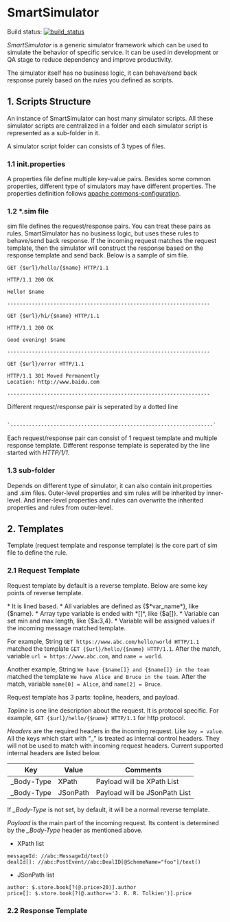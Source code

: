 # SmartSimulator
Build status: [![build_status](https://travis-ci.org/lujian213/SmartSimulator.svg?branch=master)](https://travis-ci.org/lujian213/SmartSimulator)

*SmartSimulator* is a generic simulator framework which can be used to simulate the behavior of specific service. It can be used in development or QA stage to reduce dependency and improve productivity.

The simulator itself has no business logic, it can behave/send back response purely based on the rules you defined as scripts.

## 1. Scripts Structure
An instance of SmartSimulator can host many simulator scripts. All these simulator scripts are centralized in a folder and each simulator script is represented as a sub-folder in it.

A simulator script folder can consists of 3 types of files.
###	1.1 init.properties	
A properties file define multiple key-value pairs. Besides some common properties, different type of simulators may have different properties. The properties definition follows [apache commons-configuration](http://commons.apache.org/proper/commons-configuration).
###	1.2 *.sim file	
sim file defines the request/response pairs. You can treat these pairs as rules. SmartSimulator has no business logic, but uses these rules to behave/send back response. If the incoming request matches the request template, then the simulator will construct the response  based on the response template and send back. Below is a sample of sim file.

```
GET {$url}/hello/{$name} HTTP/1.1

HTTP/1.1 200 OK

Hello! $name

------------------------------------------------------------------

GET {$url}/hi/{$name} HTTP/1.1

HTTP/1.1 200 OK

Good evening! $name

------------------------------------------------------------------

GET {$url}/error HTTP/1.1

HTTP/1.1 301 Moved Permanently
Location: http://www.baidu.com

------------------------------------------------------------------

```

Different request/response pair is seperated by a dotted line
<p><code>
`------------------------------------------------------------------`
</code></p>

Each request/response pair can consist of 1 request template and multiple response template. Different response template is seperated by the line started with *HTTP/1/1*.


###	1.3 sub-folder	
Depends on different type of simulator, it can also contain init.properties and .sim files. Outer-level properties and sim rules will be inherited by inner-level. And inner-level properties and rules can overwrite the inherited properties and rules from outer-level.

## 2. Templates
Template (request template and response template) is the core part of sim file to define the rule. 
### 2.1 Request Template
Request template by default is a reverse template. Below are some key points of reverse template.
<p>
* It is lined based. 
* All variables are defined as {$*var_name*}, like {$name}.
* Array type variable is ended with *[]*, like {$a[]}.
* Variable can set min and max length, like {$a:3,4}.
* Variable will be assigned values if the incoming message matched template.
</p>

For example, String `GET https://www.abc.com/hello/world HTTP/1.1` matched the template `GET {$url}/hello/{$name} HTTP/1.1`. After the match, variable `url = https://www.abc.com`, and `name = world`.

Another example, String `We have {$name[]} and {$name[]} in the team` matched the template `We have Alice and Bruce in the team`. After the match, variable `name[0] = Alice`, and `name[2] = Bruce`.

Request template has 3 parts: topline, headers, and payload.

*Topline* is one line description about the request. It is protocol specific. For example, `GET {$url}/hello/{$name} HTTP/1.1` for http protocol.

*Headers* are the required headers in the incoming request. Like `key = value`. All the keys which start with "_" is treated as internal control headers. They will not be used to match with incoming request headers. Current supported internal headers are listed below.

| Key | Value | Comments
| ------ | ------ | ----- |
| _Body-Type | XPath | Payload will be XPath List |
| _Body-Type | JSonPath | Payload will be JSonPath List |

If *_Body-Type* is not set, by default, it will be a normal reverse template. 

*Payload* is the main part of the incoming request. Its content is determined by the *_Body-Type* header as mentioned above.
* XPath list

```
messageId: //abc:MessageId/text()
dealId[]: //abc:PostEvent//abc:DealID[@SchemeName="foo"]/text() 
```

* JSonPath list

```
author: $.store.book[?(@.price>20)].author
price[]: $.store.book[?(@.author=='J. R. R. Tolkien')].price 
```

### 2.2 Response Template

